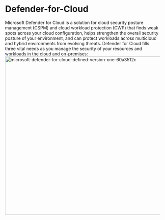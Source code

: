 # Defender-for-Cloud
Microsoft Defender for Cloud is a solution for cloud security posture management (CSPM) and cloud workload protection (CWP) that finds weak spots across your cloud configuration, helps strengthen the overall security posture of your environment, and can protect workloads across multicloud and hybrid environments from evolving threats.
Defender for Cloud fills three vital needs as you manage the security of your resources and workloads in the cloud and on-premises:
<img width="1927" height="517" alt="microsoft-defender-for-cloud-defined-version-one-60a3512c" src="https://github.com/user-attachments/assets/d4313b85-b915-41a8-8d6c-09d0e9e1c247" />

